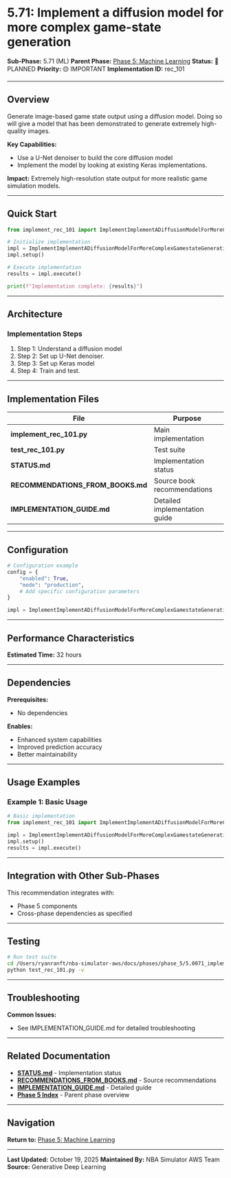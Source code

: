 # 5.71: Implement a diffusion model for more complex game-state generation

**Sub-Phase:** 5.71 (ML)
**Parent Phase:** [Phase 5: Machine Learning](../PHASE_5_INDEX.md)
**Status:** 🔵 PLANNED
**Priority:** 🟡 IMPORTANT
**Implementation ID:** rec_101

---

## Overview

Generate image-based game state output using a diffusion model. Doing so will give a model that has been demonstrated to generate extremely high-quality images.

**Key Capabilities:**
- Use a U-Net denoiser to build the core diffusion model
- Implement the model by looking at existing Keras implementations.

**Impact:**
Extremely high-resolution state output for more realistic game simulation models.

---

## Quick Start

```python
from implement_rec_101 import ImplementImplementADiffusionModelForMoreComplexGamestateGeneration

# Initialize implementation
impl = ImplementImplementADiffusionModelForMoreComplexGamestateGeneration()
impl.setup()

# Execute implementation
results = impl.execute()

print(f"Implementation complete: {results}")
```

---

## Architecture

### Implementation Steps

1. Step 1: Understand a diffusion model
2. Step 2: Set up U-Net denoiser.
3. Step 3: Set up Keras model
4. Step 4: Train and test.

---

## Implementation Files

| File | Purpose |
|------|---------|
| **implement_rec_101.py** | Main implementation |
| **test_rec_101.py** | Test suite |
| **STATUS.md** | Implementation status |
| **RECOMMENDATIONS_FROM_BOOKS.md** | Source book recommendations |
| **IMPLEMENTATION_GUIDE.md** | Detailed implementation guide |

---

## Configuration

```python
# Configuration example
config = {
    "enabled": True,
    "mode": "production",
    # Add specific configuration parameters
}

impl = ImplementImplementADiffusionModelForMoreComplexGamestateGeneration(config=config)
```

---

## Performance Characteristics

**Estimated Time:** 32 hours

---

## Dependencies

**Prerequisites:**
- No dependencies

**Enables:**
- Enhanced system capabilities
- Improved prediction accuracy
- Better maintainability

---

## Usage Examples

### Example 1: Basic Usage

```python
# Basic implementation
from implement_rec_101 import ImplementImplementADiffusionModelForMoreComplexGamestateGeneration

impl = ImplementImplementADiffusionModelForMoreComplexGamestateGeneration()
impl.setup()
results = impl.execute()
```

---

## Integration with Other Sub-Phases

This recommendation integrates with:
- Phase 5 components
- Cross-phase dependencies as specified

---

## Testing

```bash
# Run test suite
cd /Users/ryanranft/nba-simulator-aws/docs/phases/phase_5/5.0071_implement_a_diffusion_model_for_more_complex_game-state_gene
python test_rec_101.py -v
```

---

## Troubleshooting

**Common Issues:**
- See IMPLEMENTATION_GUIDE.md for detailed troubleshooting

---

## Related Documentation

- **[STATUS.md](STATUS.md)** - Implementation status
- **[RECOMMENDATIONS_FROM_BOOKS.md](RECOMMENDATIONS_FROM_BOOKS.md)** - Source recommendations
- **[IMPLEMENTATION_GUIDE.md](IMPLEMENTATION_GUIDE.md)** - Detailed guide
- **[Phase 5 Index](../PHASE_5_INDEX.md)** - Parent phase overview

---

## Navigation

**Return to:** [Phase 5: Machine Learning](../PHASE_5_INDEX.md)

---

**Last Updated:** October 19, 2025
**Maintained By:** NBA Simulator AWS Team
**Source:** Generative Deep Learning
